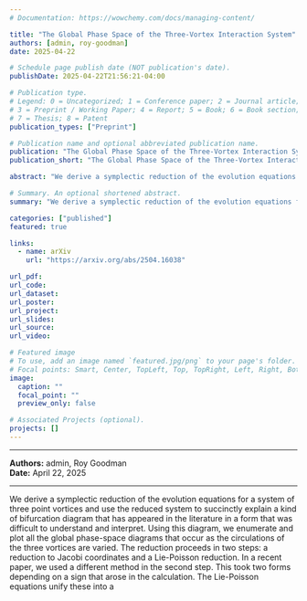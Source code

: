 ```yaml
---
# Documentation: https://wowchemy.com/docs/managing-content/

title: "The Global Phase Space of the Three-Vortex Interaction System"
authors: [admin, roy-goodman]
date: 2025-04-22

# Schedule page publish date (NOT publication's date).
publishDate: 2025-04-22T21:56:21-04:00

# Publication type.
# Legend: 0 = Uncategorized; 1 = Conference paper; 2 = Journal article;
# 3 = Preprint / Working Paper; 4 = Report; 5 = Book; 6 = Book section;
# 7 = Thesis; 8 = Patent
publication_types: ["Preprint"]

# Publication name and optional abbreviated publication name.
publication: "The Global Phase Space of the Three-Vortex Interaction System"
publication_short: "The Global Phase Space of the Three-Vortex Interaction System"

abstract: "We derive a symplectic reduction of the evolution equations for a system of three point vortices and use the reduced system to succinctly explain a kind of bifurcation diagram that has appeared in the literature in a form that was difficult to understand and interpret. Using this diagram, we enumerate and plot all the global phase-space diagrams that occur as the circulations of the three vortices are varied. The reduction proceeds in two steps: a reduction to Jacobi coordinates and a Lie-Poisson reduction. In a recent paper, we used a different method in the second step. This took two forms depending on a sign that arose in the calculation. The Lie-Poisson equations unify these into a single form. The Jacobi coordinate reduction fails when the total circulation vanishes. We adapt the reduction method to this case and show how it relates to the non-vanishing case."

# Summary. An optional shortened abstract.
summary: "We derive a symplectic reduction of the evolution equations for a system of three point vortices and use the reduced system to succinctly explain a kind of bifurcation diagram that has appeared in the literature in a form that was difficult to understand and interpret. The reduction proceeds in two steps: a reduction to Jacobi coordinates and a Lie-Poisson reduction."

categories: ["published"]
featured: true

links:
  - name: arXiv
    url: "https://arxiv.org/abs/2504.16038"

url_pdf:
url_code:
url_dataset:
url_poster:
url_project:
url_slides:
url_source:
url_video:

# Featured image
# To use, add an image named `featured.jpg/png` to your page's folder. 
# Focal points: Smart, Center, TopLeft, Top, TopRight, Left, Right, BottomLeft, Bottom, BottomRight.
image:
  caption: ""
  focal_point: ""
  preview_only: false

# Associated Projects (optional).
projects: []
---
```


---

**Authors:** admin, Roy Goodman  
**Date:** April 22, 2025

---

We derive a symplectic reduction of the evolution equations for a system of three point vortices and use the reduced system to succinctly explain a kind of bifurcation diagram that has appeared in the literature in a form that was difficult to understand and interpret. Using this diagram, we enumerate and plot all the global phase-space diagrams that occur as the circulations of the three vortices are varied. The reduction proceeds in two steps: a reduction to Jacobi coordinates and a Lie-Poisson reduction. In a recent paper, we used a different method in the second step. This took two forms depending on a sign that arose in the calculation. The Lie-Poisson equations unify these into a
